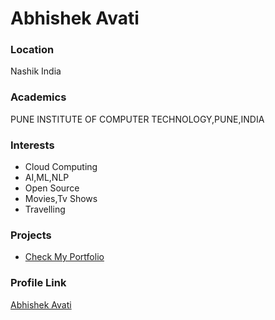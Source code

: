 # Abhishek Avati

### Location
Nashik India

### Academics
PUNE INSTITUTE OF COMPUTER TECHNOLOGY,PUNE,INDIA

### Interests

- Cloud Computing
- AI,ML,NLP
- Open Source
- Movies,Tv Shows 
- Travelling



### Projects

- [Check My Portfolio](https://jolly-northcutt-76ebd8.netlify.app/) 

### Profile Link

[Abhishek Avati](https://github.com/Abhiavati20)
